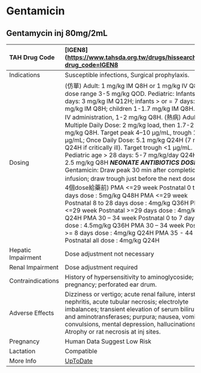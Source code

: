 # Gentamicin

## Gentamycin inj 80mg/2mL

| TAH Drug Code      | [IGEN8](https://www.tahsda.org.tw/drugs/hissearch.php?drug_code=IGEN8                                                                                                                                                                                                                                                                                                                                                                                                                                                                                                                                                                                                                                                                                                                                                                                                                                                                                                                                    |
|:-------------------|:---------------------------------------------------------------------------------------------------------------------------------------------------------------------------------------------------------------------------------------------------------------------------------------------------------------------------------------------------------------------------------------------------------------------------------------------------------------------------------------------------------------------------------------------------------------------------------------------------------------------------------------------------------------------------------------------------------------------------------------------------------------------------------------------------------------------------------------------------------------------------------------------------------------------------------------------------------------------------------------------------------|
| Indications        | Susceptible infections, Surgical prophylaxis.                                                                                                                                                                                                                                                                                                                                                                                                                                                                                                                                                                                                                                                                                                                                                                                                                                                                                                                                                            |
| Dosing             | (仿單) Adult: 1 mg/kg IM Q8H or 1 mg/kg IV Q8H; dose range 3-5 mg/kg QOD. Pediatric: Infants < 7 days: 3 mg/kg IM Q12H; infants > or = 7 days: 2 mg/kg IM Q8H; children 1-1.7 mg/kg IM Q8H. For IV administration, 1-2 mg/kg Q8H. (熱病) Adult: Multiple Daily Dose: 2 mg/kg load, then 1.7-2 mg/kg Q8H. Target peak 4–10 μg/mL, trough 1–2 μg/mL; Once Daily Dose: 5.1 mg/kg Q24H (7 mg/kg Q24H if critically ill). Target trough <1 μg/mL. Pediatric age > 28 days: 5-7 mg/kg/day Q24H or 2.5 mg/kg Q8H *****NEONATE ANTIBIOTICS DOSE***** Gentamicin: Draw peak 30 min after completion infusion; draw trough just before the next dose (於第4個dose給藥前) PMA <=29 week Postnatal 0 to 7 days dose : 5mg/kg Q48H PMA <=29 week Postnatal 8 to 28 days dose : 4mg/kg Q36H PMA <=29 week Postnatal >=29 days dose : 4mg/kg Q24H PMA 30 – 34 week Postnatal 0 to 7 days dose : 4.5mg/kg Q36H PMA 30 – 34 week Postnatal >= 8 days dose : 4mg/kg Q24H PMA 35 - 44 week Postnatal all dose : 4mg/kg Q24H |
| Hepatic Impairment | Dose adjustment not necessary                                                                                                                                                                                                                                                                                                                                                                                                                                                                                                                                                                                                                                                                                                                                                                                                                                                                                                                                                                            |
| Renal Impairment   | Dose adjustment required                                                                                                                                                                                                                                                                                                                                                                                                                                                                                                                                                                                                                                                                                                                                                                                                                                                                                                                                                                                 |
| Contraindications  | History of hypersensitivity to aminoglycoside; pregnancy; perforated ear drum.                                                                                                                                                                                                                                                                                                                                                                                                                                                                                                                                                                                                                                                                                                                                                                                                                                                                                                                           |
| Adverse Effects    | Dizziness or vertigo; acute renal failure, interstitial nephritis, acute tubular necrosis; electrolyte imbalances; transient elevation of serum bilirubin and aminotransferases; purpura; nausea, vomiting; convulsions, mental depression, hallucinations. Atrophy or rat necrosis at inj sites.                                                                                                                                                                                                                                                                                                                                                                                                                                                                                                                                                                                                                                                                                                        |
| Pregnancy          | Human Data Suggest Low Risk                                                                                                                                                                                                                                                                                                                                                                                                                                                                                                                                                                                                                                                                                                                                                                                                                                                                                                                                                                              |
| Lactation          | Compatible                                                                                                                                                                                                                                                                                                                                                                                                                                                                                                                                                                                                                                                                                                                                                                                                                                                                                                                                                                                               |
| More Info          | [UpToDate](https://www.uptodate.com/contents/gentamicin-drug-information)                                                                                                                                                                                                                                                                                                                                                                                                                                                                                                                                                                                                                                                                                                                                                                                                                                                                                                                                |

